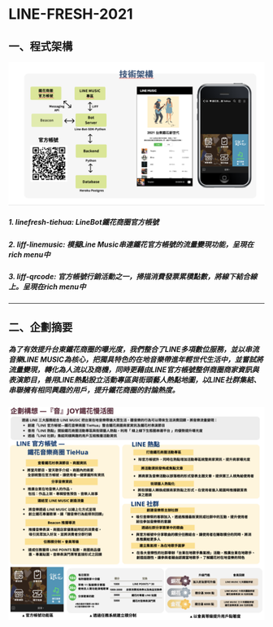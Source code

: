 # LINE-FRESH-2021

## 一、程式架構
![Screenshot](st.png)

##### 1. linefresh-tiehua: LineBot鐵花商圈官方帳號
##### 2. liff-linemusic: 模擬Line Music串連鐵花官方帳號的流量變現功能，呈現在rich menu中
##### 3. liff-qrcode: 官方帳號行銷活動之一，掃描消費發票累積點數，將線下結合線上。呈現在rich menu中

---
## 二、企劃摘要

##### 為了有效提升台東鐵花商圈的曝光度，我們整合了LINE多項數位服務，並以串流音樂LINE MUSIC為核心，把獨具特色的在地音樂帶進年輕世代生活中，並嘗試將流量變現，轉化為人流以及商機，同時更藉由LINE官方帳號整併商圈商家資訊與表演節目，善用LINE熱點設立活動專區與街頭藝人熱點地圖，以LINE社群集結、串聯擁有相同興趣的用戶，提升鐵花商圈的討論熱度。

![Screenshot](pr.png)


